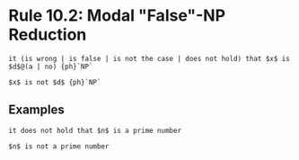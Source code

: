 Rule 10.2: Modal "False"-NP Reduction
=====================================


```{rewrite-rule}
it (is wrong | is false | is not the case | does not hold) that $x$ is $d$@(a | no) {ph}`NP`

$x$ is not $d$ {ph}`NP`
```


Examples
--------

```{rewrite-rule}
it does not hold that $n$ is a prime number

$n$ is not a prime number
```
